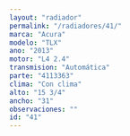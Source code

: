 ```yaml
---
layout: "radiador"
permalink: "/radiadores/41/"
marca: "Acura"
modelo: "TLX"
ano: "2013"
motor: "L4 2.4"
transmision: "Automática"
parte: "4113363"
clima: "Con clima"
alto: "15 3/4"
ancho: "31"
observaciones: ""
id: "41"
---
```


